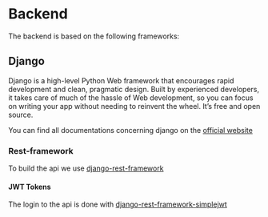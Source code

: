 # Backend
The backend is based on the following frameworks:

## Django
Django is a high-level Python Web framework that encourages rapid development 
and clean, pragmatic design. Built by experienced developers, it takes care of 
much of the hassle of Web development, so you can focus on writing your app 
without needing to reinvent the wheel. It’s free and open source.

You can find all documentations concerning django on the [official website](https://www.djangoproject.com/)

### Rest-framework
To build the api we use [django-rest-framework](https://www.django-rest-framework.org/)

#### JWT Tokens
The login to the api is done with [django-rest-framework-simplejwt](https://github.com/SimpleJWT/django-rest-framework-simplejwt)
